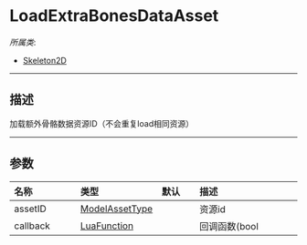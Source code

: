 # LoadExtraBonesDataAsset

*所属类*:
* [Skeleton2D](/Api/Classes/Other/Skeleton2D.md)
------------------------------------------------------------------------------------------
## 描述

加载额外骨骼数据资源ID（不会重复load相同资源）

------------------------------------------------------------------------------------------
## 参数

|<div style="width:100px">名称</div>|<div style="width:100px">类型</div>|<div style="width:50px">默认</div>|<div style="width:350px">描述</div>|
|:---|:---|:---|:---|
|assetID|[ModelAssetType](/Api/DataType/ModelAssetType.md)||资源id|
|callback|[LuaFunction](/Api/Enums/LuaFunction.md)||回调函数(bool|
